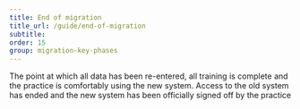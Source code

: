 ```yaml
---
title: End of migration
title_url: /guide/end-of-migration
subtitle:
order: 15
group: migration-key-phases
---
```


The point at which all data has been re-entered, all training is complete and the practice is comfortably using the new system. Access to the old system has ended and the new system has been officially signed off by the practice